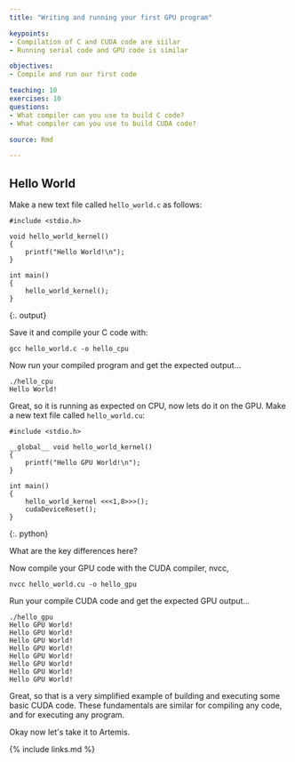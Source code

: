 ```yaml
---
title: "Writing and running your first GPU program"

keypoints:
- Compilation of C and CUDA code are siilar
- Running serial code and GPU code is similar

objectives:
- Compile and run our first code

teaching: 10
exercises: 10
questions:
- What compiler can you use to build C code?
- What compiler can you use to build CUDA code?

source: Rmd

---
```


## Hello World

Make a new text file called ```hello_world.c``` as follows:


~~~
#include <stdio.h>

void hello_world_kernel()
{
    printf("Hello World!\n");
}

int main()
{
    hello_world_kernel();
}
~~~
{:. output}

Save it and compile your C code with:

```gcc hello_world.c -o hello_cpu```

Now run your compiled program and get the expected output...
```
./hello_cpu
Hello World!
```

Great, so it is running as expected on CPU, now lets do it on the GPU. Make a new text file called ```hello_world.cu```:

~~~
#include <stdio.h>

__global__ void hello_world_kernel()
{
    printf("Hello GPU World!\n");
}

int main()
{
    hello_world_kernel <<<1,8>>>();
    cudaDeviceReset();
}
~~~
{:. python}

What are the key differences here?

Now compile your GPU code with the CUDA compiler, nvcc,

```nvcc hello_world.cu -o hello_gpu```

Run your compile CUDA code and get the expected GPU output...

```
./hello_gpu
Hello GPU World!
Hello GPU World!
Hello GPU World!
Hello GPU World!
Hello GPU World!
Hello GPU World!
Hello GPU World!
Hello GPU World!
```

Great, so that is a very simplified example of building and executing some basic CUDA code. These fundamentals are similar for compiling any code, and for executing any program.

Okay now let's take it to Artemis.



{% include links.md %}

